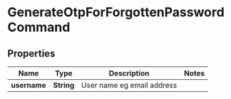 

# GenerateOtpForForgottenPasswordCommand

## Properties

Name | Type | Description | Notes
------------ | ------------- | ------------- | -------------
**username** | **String** | User name eg email address | 




